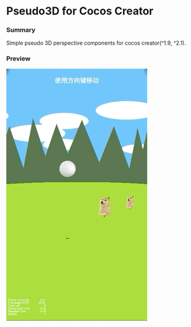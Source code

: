 # Pseudo3D for Cocos Creator

### Summary

Simple pseudo 3D perspective components for cocos creator(^1.9, ^2.1).

### Preview

![preview](/preview/preview.gif)